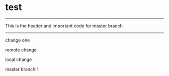 # test
______
This is the header and important code for master branch
______

change one


remote change

local change

master branch!!
